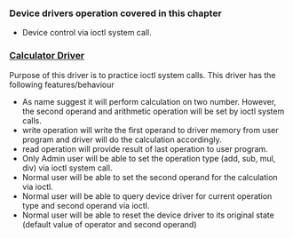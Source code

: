 ### Device drivers operation covered in this chapter
- Device control via ioctl system call.

### [Calculator Driver](./calculator)
Purpose of this driver is to practice ioctl system calls. This driver has the following features/behaviour
- As name suggest it will perform calculation on two number. However, the second operand and arithmetic operation will be set by ioctl system calls.
- write operation will write the first operand to driver memory from user program and driver will do the calculation accordingly.
- read operation will provide result of last operation to user program.
- Only Admin user will be able to set the operation type (add, sub, mul, div) via ioctl system call.
- Normal user will be able to set the second operand for the calculation via ioctl.
- Normal user will be able to query device driver for current operation type and second operand via ioctl.
- Normal user will be able to reset the device driver to its original state (default value of operator and second operand)